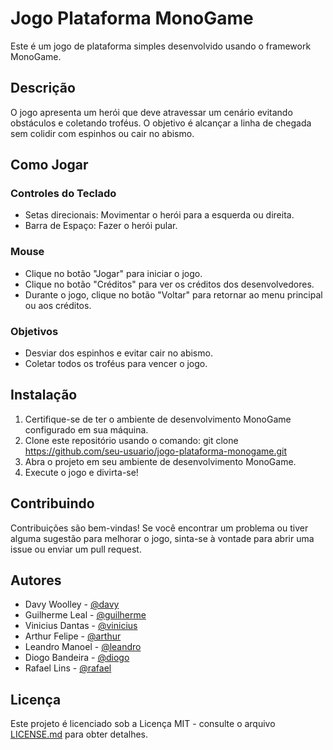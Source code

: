 # Jogo Plataforma MonoGame

Este é um jogo de plataforma simples desenvolvido usando o framework MonoGame.

## Descrição

O jogo apresenta um herói que deve atravessar um cenário evitando obstáculos e coletando troféus. O objetivo é alcançar a linha de chegada sem colidir com espinhos ou cair no abismo.

## Como Jogar

### Controles do Teclado

- Setas direcionais: Movimentar o herói para a esquerda ou direita.
- Barra de Espaço: Fazer o herói pular.

### Mouse

- Clique no botão "Jogar" para iniciar o jogo.
- Clique no botão "Créditos" para ver os créditos dos desenvolvedores.
- Durante o jogo, clique no botão "Voltar" para retornar ao menu principal ou aos créditos.

### Objetivos

- Desviar dos espinhos e evitar cair no abismo.
- Coletar todos os troféus para vencer o jogo.

## Instalação

1. Certifique-se de ter o ambiente de desenvolvimento MonoGame configurado em sua máquina.
2. Clone este repositório usando o comando:
git clone https://github.com/seu-usuario/jogo-plataforma-monogame.git
3. Abra o projeto em seu ambiente de desenvolvimento MonoGame.
4. Execute o jogo e divirta-se!

## Contribuindo

Contribuições são bem-vindas! Se você encontrar um problema ou tiver alguma sugestão para melhorar o jogo, sinta-se à vontade para abrir uma issue ou enviar um pull request.

## Autores

- Davy Woolley - [@davy](https://github.com/Davy04)
- Guilherme Leal - [@guilherme](https://github.com/GuilhermeLeal)
- Vinicius Dantas - [@vinicius](https://github.com/vinidantasz)
- Arthur Felipe - [@arthur](https://github.com/)
- Leandro Manoel - [@leandro](https://github.com/)
- Diogo Bandeira - [@diogo](https://github.com/)
- Rafael Lins - [@rafael](https://github.com/)

## Licença

Este projeto é licenciado sob a Licença MIT - consulte o arquivo [LICENSE.md](LICENSE.md) para obter detalhes.
